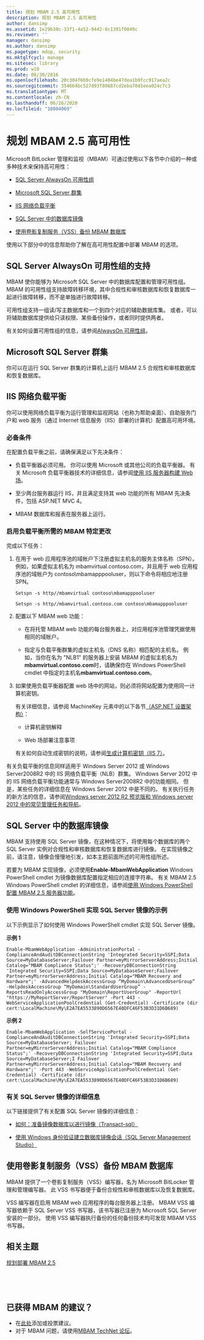 ```yaml
---
title: 规划 MBAM 2.5 高可用性
description: 规划 MBAM 2.5 高可用性
author: dansimp
ms.assetid: 1e29b30c-33f1-4a52-9442-8c1391f0049c
ms.reviewer: ''
manager: dansimp
ms.author: dansimp
ms.pagetype: mdop, security
ms.mktglfcycl: manage
ms.sitesec: library
ms.prod: w10
ms.date: 08/30/2016
ms.openlocfilehash: 20c304f669cfe9e1484be47dea1b9fcc917aea2c
ms.sourcegitcommit: 354664bc527d93f80687cd2eba70d1eea024c7c3
ms.translationtype: MT
ms.contentlocale: zh-CN
ms.lasthandoff: 06/26/2020
ms.locfileid: "10804069"
---
```

# 规划 MBAM 2.5 高可用性


Microsoft BitLocker 管理和监视（MBAM）可通过使用以下各节中介绍的一种或多种技术来保持高可用性：

-   [SQL Server AlwaysOn 可用性组](#bkmk-alwayson)

-   [Microsoft SQL Server 群集](#bkmk-sql-clustering)

-   [IIS 网络负载平衡](#bkmk-load-balance)

-   [SQL Server 中的数据库镜像](#bkmk-db-mirroring)

-   [使用卷影复制服务（VSS）备份 MBAM 数据库](#bkmk-vss)

使用以下部分中的信息帮助你了解在高可用性配置中部署 MBAM 的选项。

## <a href="" id="bkmk-alwayson"></a>SQL Server AlwaysOn 可用性组的支持


MBAM 使你能够为 Microsoft SQL Server 中的数据库配置和管理可用性组。 MBAM 的可用性组支持故障转移环境，其中合规性和审核数据库和恢复数据库一起进行故障转移，而不是单独进行故障转移。

可用性组支持一组读/写主数据库和一个到四个对应的辅助数据库集。 或者，可以将辅助数据库提供给只读权限、某些备份操作，或者同时提供两者。

有关如何设置可用性组的信息，请参阅[AlwaysOn 可用性组](https://go.microsoft.com/fwlink/?LinkId=393277)。

## <a href="" id="bkmk-sql-clustering"></a>Microsoft SQL Server 群集


你可以在运行 SQL Server 群集的计算机上运行 MBAM 2.5 合规性和审核数据库和恢复数据库。

## <a href="" id="bkmk-load-balance"></a>IIS 网络负载平衡


你可以使用网络负载平衡为运行管理和监视网站（也称为帮助桌面）、自助服务门户和 web 服务（通过 Internet 信息服务（IIS）部署的计算机）配置高可用环境。

### 必备条件

在配置负载平衡之前，请确保满足以下先决条件：

-   负载平衡器必须可用。 你可以使用 Microsoft 或其他公司的负载平衡器。 有关 Microsoft 负载平衡器技术的详细信息，请参阅[使用 IIS 服务器构建 Web 场](https://go.microsoft.com/fwlink/?LinkId=393326)。

-   至少两台服务器运行 IIS，并且满足支持其 web 功能的所有 MBAM 先决条件，包括 ASP.NET MVC 4。

-   MBAM 数据库和报表在服务器上运行。

### <a href="" id="-------------mbam-specific-changes-that-are-required-to-enable-load-balancing"></a> 启用负载平衡所需的 MBAM 特定更改

完成以下任务：

1.  在用于 web 应用程序池的域帐户下注册虚拟主机名的服务主体名称（SPN）。 例如，如果虚拟主机名为 mbamvirtual.contoso.com，并且用于 web 应用程序池的域帐户为 contoso\\mbamapppooluser，则以下命令将相应地注册 SPN。

    `Setspn -s http//mbamvirtual contoso\mbamapppooluser`

    `Setspn -s http//mbamvirtual.contoso.com contoso\mbamapppooluser`

2.  配置以下 MBAM web 功能：

    -   在将托管 MBAM web 功能的每台服务器上，对应用程序池管理凭据使用相同的域帐户。

    -   指定与负载平衡群集的虚拟主机名（DNS 名称）相匹配的主机名。 例如，当你在名为 "NLB1" 的服务器上安装 MBAM 的虚拟主机名为**mbamvirtual.contoso.com**时，请确保你在 Windows PowerShell cmdlet 中指定的主机名**mbamvirtual.contoso.com**。

3.  如果使用负载平衡器配置 web 场中的网站，则必须将网站配置为使用同一计算机密钥。

    有关详细信息，请参阅 MachineKey 元素中的以下各节[（ASP.NET 设置架构）](https://msdn.microsoft.com/library/vstudio/w8h3skw9.aspx)：

    -   计算机密钥解释

    -   Web 场部署注意事项

    有关如何自动生成密钥的说明，请参阅[生成计算机密钥（IIS 7）](https://technet.microsoft.com/library/cc772287.aspx)。

有关负载平衡的信息同样适用于 Windows Server 2012 或 Windows Server2008R2 中的 IIS 网络负载平衡（NLB）群集。 Windows Server 2012 中的 IIS 网络负载平衡功能通常与 Windows Server2008R2 中的功能相同。 但是，某些任务的详细信息在 Windows Server 2012 中是不同的。 有关执行任务的新方法的信息，请参阅[Windows server 2012 R2 预览版和 Windows server 2012 中的常见管理任务和导航](https://go.microsoft.com/fwlink/?LinkId=316371)。

## <a href="" id="bkmk-db-mirroring"></a>SQL Server 中的数据库镜像


MBAM 支持使用 SQL Server 镜像，在这种情况下，将使用每个数据库的两个 SQL Server 实例对合规性和审核数据库和恢复数据库进行镜像。 在实现镜像之前，请注意，镜像会慢慢地引发，如本主题前面所述的可用性组所述。

若要为 MBAM 实现镜像，必须使用**Enable-MbamWebApplication** Windows PowerShell cmdlet 为镜像数据库配置指定相应的连接字符串。 有关 MBAM 2.5 Windows PowerShell cmdlet 的详细信息，请参阅[使用 Windows PowerShell 配置 MBAM 2.5 服务器功能](configuring-mbam-25-server-features-by-using-windows-powershell.md)。

### 使用 Windows PowerShell 实现 SQL Server 镜像的示例

以下示例显示了如何使用 Windows PowerShell cmdlet 实现 SQL Server 镜像。

**示例 1**

``` syntax
Enable-MbamWebApplication -AdministrationPortal -ComplianceAndAuditDBConnectionString 'Integrated Security=SSPI;Data Source=MyDatabaseServer;Failover Partner=myMirrorServerAddress;Initial Catalog="MBAM Compliance Status";' -RecoveryDBConnectionString 'Integrated Security=SSPI;Data Source=MyDatabaseServer;Failover Partner=myMirrorServerAddress;Initial Catalog="MBAM Recovery and Hardware";' -AdvancedHelpdeskAccessGroup “MyDomain\AdvancedUserGroup” -HelpdeskAccessGroup “MyDomain\StandardUserGroup” -ReportsReadOnlyAccessGroup "MyDomain\ReportUserGroup" -ReportUrl "https://MyReportServer/ReportServer" -Port 443 -WebServiceApplicationPoolCredential (Get-Credential) -Certificate (dir cert:\LocalMachine\My\E2A7EA5533890D6567E40DFC46F53B3D31D6B689)
```

**示例 2**

``` syntax
Enable-MbamWebApplication -SelfServicePortal -ComplianceAndAuditDBConnectionString 'Integrated Security=SSPI;Data Source=MyDatabaseServer; Failover Partner=myMirrorServerAddress;Initial Catalog="MBAM Compliance Status";' -RecoveryDBConnectionString 'Integrated Security=SSPI;Data Source=MyDatabaseServer;I Failover Partner=myMirrorServerAddress;Initial Catalog="MBAM Recovery and Hardware";' -Port 443 -WebServiceApplicationPoolCredential (Get-Credential) -Certificate (dir cert:\LocalMachine\My\E2A7EA5533890D6567E40DFC46F53B3D31D6B689)
```

### 有关 SQL Server 镜像的详细信息

以下链接提供了有关配置 SQL Server 镜像的详细信息：

-   [如何：准备镜像数据库以进行镜像（Transact-sql）](https://go.microsoft.com/fwlink/?LinkId=316375)

-   [使用 Windows 身份验证建立数据库镜像会话（SQL Server Management Studio）](https://go.microsoft.com/fwlink/?LinkId=316377)

## <a href="" id="bkmk-vss"></a>使用卷影复制服务（VSS）备份 MBAM 数据库


MBAM 提供了一个卷影复制服务（VSS）编写器，名为 Microsoft BitLocker 管理和管理编写器。 此 VSS 书写器便于备份合规性和审核数据库以及恢复数据库。

VSS 编写器在启用 MBAM web 应用程序的每台服务器上注册。 MBAM VSS 编写器依赖于 SQL Server VSS 书写器，该书写器已注册为 Microsoft SQL Server 安装的一部分。 使用 VSS 编写器执行备份的任何备份技术均可发现 MBAM VSS 书写器。



## 相关主题


[规划部署 MBAM 2.5](planning-to-deploy-mbam-25.md)

 

 
## 已获得 MBAM 的建议？
- 在[此处](http://mbam.uservoice.com/forums/268571-microsoft-bitlocker-administration-and-monitoring)添加或投票建议。
- 对于 MBAM 问题，请使用[MBAM TechNet 论坛](https://social.technet.microsoft.com/Forums/home?forum=mdopmbam)。




